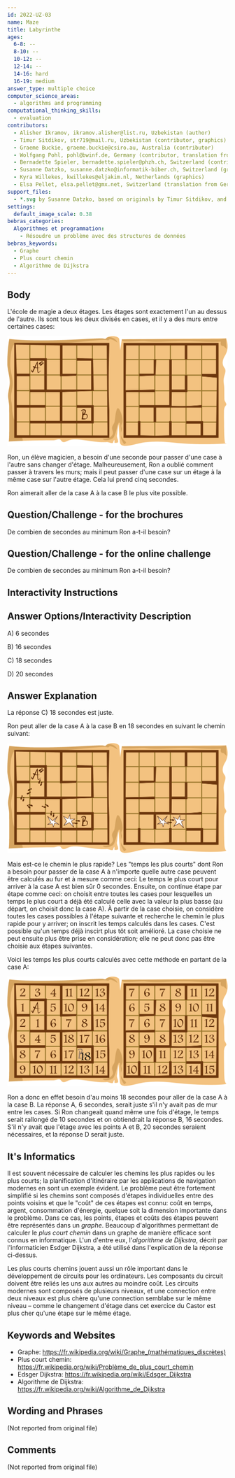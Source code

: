 ```yaml
---
id: 2022-UZ-03
name: Maze
title: Labyrinthe
ages:
  6-8: --
  8-10: --
  10-12: --
  12-14: --
  14-16: hard
  16-19: medium
answer_type: multiple choice
computer_science_areas:
  - algorithms and programming
computational_thinking_skills:
  - evaluation
contributors:
  - Alisher Ikramov, ikramov.alisher@list.ru, Uzbekistan (author)
  - Timur Sitdikov, str719@mail.ru, Uzbekistan (contributor, graphics)
  - Graeme Buckie, graeme.buckie@csiro.au, Australia (contributor)
  - Wolfgang Pohl, pohl@bwinf.de, Germany (contributor, translation from English into German)
  - Bernadette Spieler, bernadette.spieler@phzh.ch, Switzerland (contributor)
  - Susanne Datzko, susanne.datzko@informatik-biber.ch, Switzerland (graphics)
  - Kyra Willekes, kwillekes@eljakim.nl, Netherlands (graphics)
  - Elsa Pellet, elsa.pellet@gmx.net, Switzerland (translation from German into French)
support_files:
  - *.svg by Susanne Datzko, based on originals by Timur Sitdikov, and by Kyra Willekes
settings:
  default_image_scale: 0.38
bebras_categories:
  Algorithmes et programmation:
    - Résoudre un problème avec des structures de données
bebras_keywords:
  - Graphe
  - Plus court chemin
  - Algorithme de Dijkstra
---
```


[exp]: graphics/2022-UZ-03-explanation-compatible.svg "Explication"
[tsk]: graphics/2022-UZ-03-taskbody.svg "Etages de l'école de magie"
[sol]: graphics/2022-UZ-03-solution.svg "Etages avec chemin"

## Body

L'école de magie a deux étages. Les étages sont exactement l'un au dessus de l'autre. Ils sont tous les deux divisés en cases, et il y a des murs entre certaines cases:

![tsk]

Ron, un élève magicien, a besoin d'une seconde pour passer d'une case à l'autre sans changer d'étage. Malheureusement, Ron a oublié comment passer à travers les murs; mais il peut passer d'une case sur un étage à la même case sur l'autre étage. Cela lui prend cinq secondes.

Ron aimerait aller de la case A à la case B le plus vite possible.


## Question/Challenge - for the brochures

De combien de secondes au minimum Ron a-t-il besoin?

## Question/Challenge - for the online challenge

De combien de secondes au minimum Ron a-t-il besoin?


## Interactivity Instructions

<!-- empty -->

## Answer Options/Interactivity Description

A) 6 secondes

B) 16 secondes

C) 18 secondes

D) 20 secondes


## Answer Explanation

La réponse C) 18 secondes est juste.

Ron peut aller de la case A à la case B en 18 secondes en suivant le chemin suivant:



![sol]

Mais est-ce le chemin le plus rapide? Les "temps les plus courts" dont Ron a besoin pour passer de la case A à n'importe quelle autre case peuvent être calculés au fur et à mesure comme ceci:
Le temps le plus court pour arriver à la case A est bien sûr 0 secondes. Ensuite, on continue étape par étape comme ceci: on choisit entre toutes les cases pour lesquelles un temps le plus court a déjà été calculé celle avec la valeur la plus basse (au départ, on choisit donc la case A). À partir de la case choisie, on considère toutes les cases possibles à l'étape suivante et recherche le chemin le plus rapide pour y arriver; on inscrit les temps calculés dans les cases. C'est possible qu'un temps déjà inscirt plus tôt soit amélioré. La case choisie ne peut ensuite plus être prise en considération; elle ne peut donc pas être choisie aux étapes suivantes.

Voici les temps les plus courts calculés avec cette méthode en partant de la case A:

![exp]

Ron a donc en effet besoin d'au moins 18 secondes pour aller de la case A à la case B. La réponse A, 6 secondes, serait juste s'il n'y avait pas de mur entre les cases. Si Ron changeait quand même une fois d'étage, le temps serait rallongé de 10 secondes et on obtiendrait la réponse B, 16 secondes. S'il n'y avait que l'étage avec les points A et B, 20 secondes seraient nécessaires, et la réponse D serait juste.


## It's Informatics

Il est souvent nécessaire de calculer les chemins les plus rapides ou les plus courts; la planification d'itinéraire par les applications de navigation modernes en sont un exemple évident. Le problème peut être fortement simplifié si les chemins sont composés d'étapes individuelles entre des points voisins et que le "coût" de ces étapes est connu: coût en temps, argent, consommation d'énergie, quelque soit la dimension importante dans le problème. Dans ce cas, les points, étapes et coûts des étapes peuvent être représentés dans un _graphe_. Beaucoup d'algorithmes permettant de calculer le _plus court chemin_ dans un graphe de manière efficace sont connus en informatique. L'un d'entre eux, l'_algorithme de Dijkstra_, décrit par l'informaticien Esdger Dijkstra, a été utilisé dans l'explication de la réponse ci-dessus.

Les plus courts chemins jouent aussi un rôle important dans le développement de circuits pour les ordinateurs. Les composants du circuit doivent être reliés les uns aux autres au moindre coût. Les circuits modernes sont composés de plusieurs niveaux, et une connection entre deux niveaux est plus chère qu'une connection semblabe sur le même niveau – comme le changement d'étage dans cet exercice du Castor est plus cher qu'une étape sur le même étage.


## Keywords and Websites

 - Graphe: https://fr.wikipedia.org/wiki/Graphe_(mathématiques_discrètes)
 - Plus court chemin: https://fr.wikipedia.org/wiki/Problème_de_plus_court_chemin
 - Edsger Dijkstra: https://fr.wikipedia.org/wiki/Edsger_Dijkstra
 - Algorithme de Dijkstra: https://fr.wikipedia.org/wiki/Algorithme_de_Dijkstra


## Wording and Phrases

(Not reported from original file)


## Comments

(Not reported from original file)
